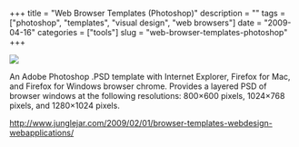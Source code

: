 +++
title = "Web Browser Templates (Photoshop)"
description = ""
tags = ["photoshop", "templates", "visual design", "web browsers"]
date = "2009-04-16"
categories = ["tools"]
slug = "web-browser-templates-photoshop"
+++


<div class="tool-screenshot mb1"><a href="http://www.junglejar.com/2009/02/01/browser-templates-webdesign-webapplications/"><img id="bluga-thumbnail-2720" class="bluga-thumbnail custom" src="//konigi.com/media/bluga/
wt522fee27a8c23_custom.jpg"/></a></div><p>An Adobe Photoshop .PSD template with Internet Explorer, Firefox for Mac, and Firefox for Windows browser chrome. Provides a layered PSD of browser windows at the following resolutions: 800×600 pixels, 1024×768 pixels, and 1280×1024 pixels.</p>
  
<p><a href="http://www.junglejar.com/2009/02/01/browser-templates-webdesign-webapplications/">http://www.junglejar.com/2009/02/01/browser-templates-webdesign-webapplications/</a></p>
      
